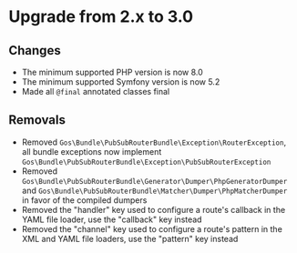 # Upgrade from 2.x to 3.0

## Changes

- The minimum supported PHP version is now 8.0
- The minimum supported Symfony version is now 5.2
- Made all `@final` annotated classes final

## Removals

- Removed `Gos\Bundle\PubSubRouterBundle\Exception\RouterException`, all bundle exceptions now implement `Gos\Bundle\PubSubRouterBundle\Exception\PubSubRouterException`
- Removed `Gos\Bundle\PubSubRouterBundle\Generator\Dumper\PhpGeneratorDumper` and `Gos\Bundle\PubSubRouterBundle\Matcher\Dumper\PhpMatcherDumper` in favor of the compiled dumpers
- Removed the "handler" key used to configure a route's callback in the YAML file loader, use the "callback" key instead
- Removed the "channel" key used to configure a route's pattern in the XML and YAML file loaders, use the "pattern" key instead
